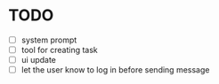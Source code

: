 # TODO
- [ ] system prompt
- [ ] tool for creating task
- [ ] ui update
- [ ] let the user know to log in before sending message
